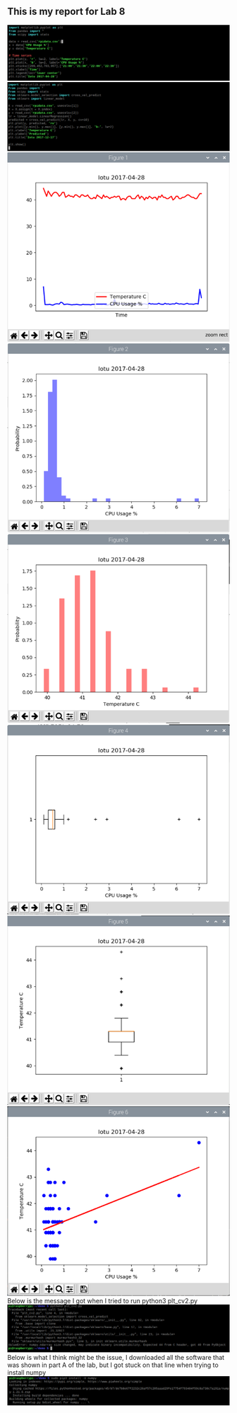 ## This is my report for Lab 8
![](/media/Lab8_1.PNG)
![](/media/Lab8_2.PNG)
![](/media/Lab8_3.PNG)
![](/media/Lab8_4.PNG)
![](/media/Lab8_5.PNG)
![](/media/Lab8_6.PNG)
![](/media/Lab8_7.PNG)
![](/media/Lab8_8.PNG)
Below is the message I got when I tried to run python3 plt_cv2.py
![](/media/Lab8_9.PNG)
Below is what I think might be the issue, I downloaded all the software that was shown in part A of the lab, but I got stuck on that line when trying to install numpy
![](/media/Lab8_10.PNG)
